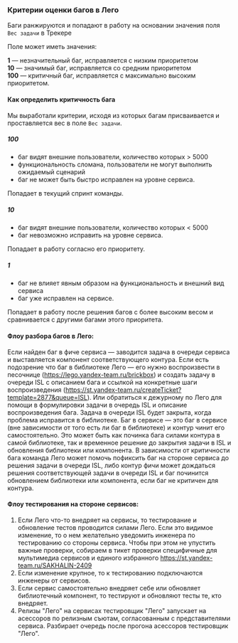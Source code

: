 ### Критерии оценки багов в Лего

Баги ранжируются и попадают в работу на основании значения поля `Вес задачи` в Трекере

Поле может иметь значения:

**1** — незначительный баг, исправляется c низким приоритетом  
**10** — значимый баг, исправляется со средним приоритетом  
**100** — критичный баг, исправляется с максимально высоким приоритетом.

#### Как определить критичность бага

Мы выработали критерии, исходя из которых багам присваивается и проставляется вес в поле `Вес задачи`.

##### 100

- баг видят внешние пользователи, количество которых > 5000
- функциональность сломана, пользователи не могут выполнить ожидаемый сценарий
- баг не может быть быстро исправлен на уровне сервиса.

Попадает в текущий спринт команды.

##### 10
- баг видят внешние пользователи, количество которых < 5000
- баг невозможно исправить на уровне сервиса.

Попадает в работу согласно его приоритету.

##### 1
- баг не влияет явным образом на функциональность и внешний вид сервиса
- баг уже исправлен на сервисе.

Попадает в работу после решения багов с более высоким весом и сравнивается с другими багами этого приоритета.

#### Флоу разбора багов в Лего:

Если найден баг в фиче сервиса — заводится задача в очереди сервиса и выставляется компонент соответствующего контура.
Если есть подозрение что баг в библиотеке Лего — его нужно воспроизвести в песочнице (https://lego.yandex-team.ru/brickbox) и создать задачу в очереди ISL с описанием бага и ссылкой на конкретные шаги воспроизведения (https://st.yandex-team.ru/createTicket?template=2877&queue=ISL). Или обратиться к дежурному по Лего для помощи в формулировки задачи в очередь ISL и описание воспроизведения бага. Задача в очереди ISL будет закрыта, когда проблема исправится в библиотеке.
Баг в сервисе — это баг в сервисе (вне зависимости от того есть ли баг в библиотеке) и контур чинит его самостоятельно. Это может быть как починка бага силами контура в самой библиотеке, так и временное решение до закрытия задачи в ISL и обновления библиотеки или компонента.
В зависимости от критичности бага команда Лего может помочь пофиксить баг на стороне сервиса до решения задачи в очереди ISL, либо контур фичи может дождаться решения соответствующей задачи в очереди ISL и баг починится обновлением библиотеки или компонента, если баг не критичен для контура.

#### Флоу тестирования на стороне сервисов:

1) Если Лего что-то внедряет на сервисы, то тестирование и обновление тестов проводится силами Лего. Если это видимое изменение, то о нем желательно уведомить инженера по тестированию со стороны сервиса. Чтобы при этом не упустить важные проверки, собираем в тикет проверки специфичные для мультимедиа сервисов и единого избранного https://st.yandex-team.ru/SAKHALIN-2409
2) Если изменение крупное, то к тестированию подключаются инженеры от сервисов.
3) Если сервис самостоятельно внедряет себе или обновляет библиотечный компонент, то тестируют и обновляют тесты те, кто внедряет.
4) Релизы "Лего" на сервисах тестировщик "Лего" запускает на асессоров по релизным съютам, согласованным с представителями сервиса. Разбирает очередь после прогона асессоров тестировщик "Лего".